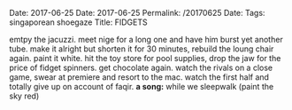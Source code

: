 Date: 2017-06-25
Date: 2017-06-25
Permalink: /20170625
Date: 
Tags:  singaporean shoegaze
Title: FIDGETS
  
emtpy the jacuzzi. meet nige for a long one and have him burst yet another tube. make it alright but shorten it for 30 minutes, rebuild the loung chair again. paint it white. hit the toy store for pool supplies, drop the jaw for the price of fidget spinners. get chocolate again. watch the rivals on a close game, swear at premiere and resort to the mac. watch the first half and totally give up on account of faqir.
**<h href="https://www.youtube.com/watch?v=yFvGoq5aHDI">a song:</h>** while we sleepwalk (paint the sky red)